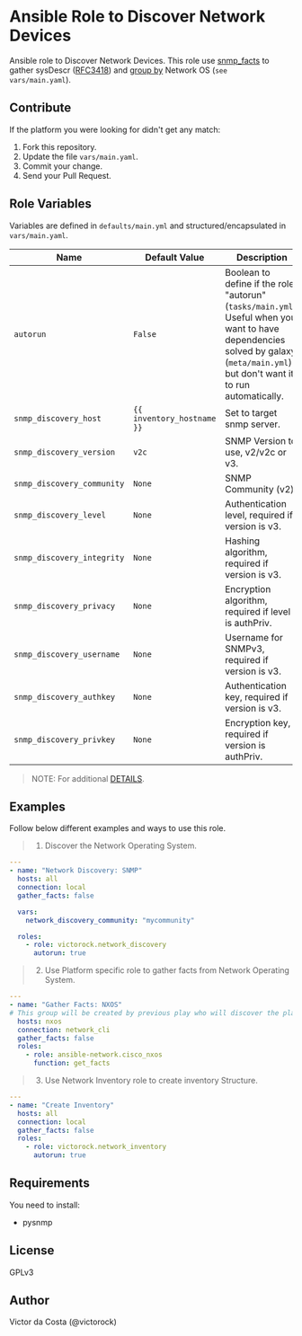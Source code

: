 Ansible Role to Discover Network Devices
=========

Ansible role to Discover Network Devices. This role use [snmp_facts](https://docs.ansible.com/ansible/latest/modules/snmp_facts_module.html) to gather sysDescr ([RFC3418](https://tools.ietf.org/html/rfc3418)) and [group by](https://docs.ansible.com/ansible/latest/modules/group_by_module.html) Network OS (`see vars/main.yaml`).

Contribute
--------------

If the platform you were looking for didn't get any match:
1. Fork this repository.
2. Update the file `vars/main.yaml`.
3. Commit your change.
4. Send your Pull Request.

Role Variables
--------------

Variables are defined in `defaults/main.yml` and structured/encapsulated in `vars/main.yaml`.

| Name              | Default Value       | Description          |
|-------------------|---------------------|----------------------|
| `autorun` | `False`  | Boolean to define if the role "autorun" (`tasks/main.yml`). Useful when you want to have dependencies solved by galaxy (`meta/main.yml`) but don't want it to run automatically.  |
| `snmp_discovery_host` | `{{ inventory_hostname }}` | Set to target snmp server. |
| `snmp_discovery_version` | `v2c`  | SNMP Version to use, v2/v2c or v3. |
| `snmp_discovery_community` | `None` | SNMP Community (v2) |
| `snmp_discovery_level` | `None` | Authentication level, required if version is v3. |
| `snmp_discovery_integrity` | `None` | Hashing algorithm, required if version is v3. |
| `snmp_discovery_privacy` | `None` | Encryption algorithm, required if level is authPriv. |
| `snmp_discovery_username` | `None` | Username for SNMPv3, required if version is v3. |
| `snmp_discovery_authkey` | `None` | Authentication key, required if version is v3. |
| `snmp_discovery_privkey` | `None` | Encryption key, required if version is authPriv. |

> NOTE: For additional  [DETAILS](https://docs.ansible.com/ansible/latest/modules/snmp_facts_module.html).

Examples
------------

Follow below different examples and ways to use this role.

> 1. Discover the Network Operating System.

```YAML
---
- name: "Network Discovery: SNMP"
  hosts: all
  connection: local
  gather_facts: false

  vars:
    network_discovery_community: "mycommunity"

  roles:
    - role: victorock.network_discovery
      autorun: true
```

> 2. Use Platform specific role to gather facts from Network Operating System.

```YAML
---
- name: "Gather Facts: NXOS"
# This group will be created by previous play who will discover the platforms.
  hosts: nxos
  connection: network_cli
  gather_facts: false
  roles:
    - role: ansible-network.cisco_nxos
      function: get_facts
```

> 3. Use Network Inventory role to create inventory Structure.

```YAML
---
- name: "Create Inventory"
  hosts: all
  connection: local
  gather_facts: false
  roles:
    - role: victorock.network_inventory
      autorun: true
```

Requirements
--------------

You need to install:
  - pysnmp

License
------------

GPLv3

Author
------------

Victor da Costa (@victorock)
